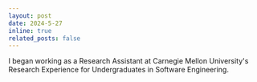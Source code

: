 ```yaml
---
layout: post
date: 2024-5-27
inline: true
related_posts: false
---
```


I began working as a Research Assistant at Carnegie Mellon University's Research Experience for Undergraduates in Software Engineering.
